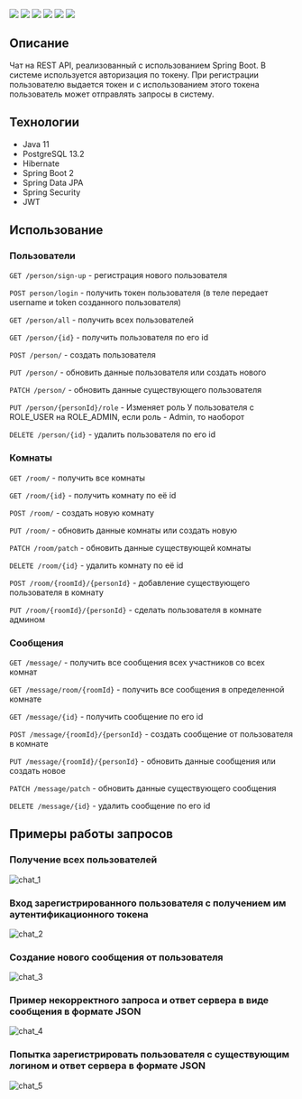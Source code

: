 ![](https://img.shields.io/badge/Maven-_3-red)
![](https://img.shields.io/badge/Java-_11-orange)
![](https://img.shields.io/badge/SpringBoot-_2-darkorange)
![](https://img.shields.io/badge/SpringDataJPA-blue)
![](https://img.shields.io/badge/PostgerSQL-_13.2-blue)
![](https://img.shields.io/badge/Checkstyle-lightgrey)

## Описание
Чат на REST API, реализованный с использованием Spring Boot.
В системе используется авторизация по токену. При регистрации пользователю выдается токен и с использованием этого токена пользователь может отправлять запросы в систему.

## Технологии
* Java 11
* PostgreSQL 13.2
* Hibernate
* Spring Boot 2
* Spring Data JPA
* Spring Security
* JWT

## Использование

### Пользователи

`GET /person/sign-up` - регистрация нового пользователя

`POST person/login` - получить токен пользователя (в теле передает username и token созданного пользователя)

`GET /person/all` - получить всех пользователей

`GET /person/{id}` - получить пользователя по его id

`POST /person/` - создать пользователя

`PUT /person/` - обновить данные пользователя или создать нового

`PATCH /person/` - обновить данные существующего пользователя

`PUT /person/{personId}/role` - Изменяет роль У пользователя с ROLE_USER на ROLE_ADMIN, если роль - Admin, то наоборот

`DELETE /person/{id}` - удалить пользователя по его id

### Комнаты

`GET /room/` - получить все комнаты

`GET /room/{id}` - получить комнату по её id

`POST /room/` - создать новую комнату

`PUT /room/` - обновить данные комнаты или создать новую

`PATCH /room/patch` - обновить данные существующей комнаты

`DELETE /room/{id}` - удалить комнату по её id

`POST /room/{roomId}/{personId}` - добавление существующего пользователя в комнату

`PUT /room/{roomId}/{personId}` - сделать пользователя в комнате админом

### Сообщения

`GET /message/` - получить все сообщения всех участников со всех комнат

`GET /message/room/{roomId}` - получить все сообщения в определенной комнате

`GET /message/{id}` - получить сообщение по его id

`POST /message/{roomId}/{personId}` - создать сообщение от пользователя в комнате

`PUT /message/{roomId}/{personId}` - обновить данные сообщения или создать новое

`PATCH /message/patch` - обновить данные существующего сообщения

`DELETE /message/{id}` - удалить сообщение по его id

## Примеры работы запросов

### Получение всех пользователей
![chat_1](/img/GetAll_r.png)

### Вход зарегистрированного пользователя с получением им аутентификационного токена
![chat_2](/img/login_r.png)

### Создание нового сообщения от пользователя
![chat_3](/img/new_message_r.png)

### Пример некорректного запроса и ответ сервера в виде сообщения в формате JSON
![chat_4](/img/error_patch_r.png)

### Попытка зарегистрировать пользователя с существующим логином и ответ сервера в формате JSON
![chat_5](/img/sign_up_error_r.png)

